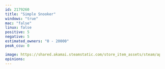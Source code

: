 ```yaml
---
id: 2179260
title: "Simple Snooker"
windows: "true"
mac: "false"
linux: false
positive: 5
negative: 5
estimated_owners: "0 - 20000"
peak_ccu: 0

image: https://shared.akamai.steamstatic.com/store_item_assets/steam/apps/2179260/header.jpg?t=1703414040
opinions:
---
```

